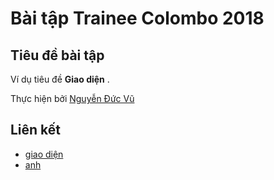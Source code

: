 # Bài tập Trainee Colombo 2018

## Tiêu đề bài tập

Ví dụ tiêu đề **Giao diện** .



Thực hiện bởi [Nguyễn Đức Vũ](https://github.com/ducvunguyen)

## Liên kết

- [giao diện](https://ducvunguyen.github.io/th/app/index.html?_ijt=t9nuq24k4j40fvki8jlpmnnc0j)
- [anh](https://ducvunguyen.github.io/th/public/img/giaodien.png)

